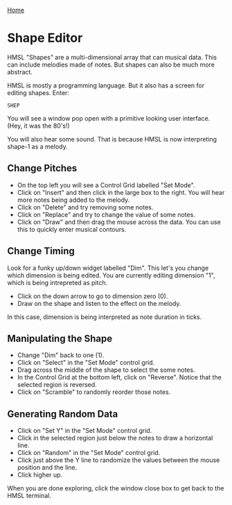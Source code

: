 [Home](../)

# Shape Editor

HMSL "Shapes" are a multi-dimensional array that can musical data.
This can include melodies made of notes. But shapes can also be much more abstract.

HMSL is mostly a programming language. But it also has a screen for editing shapes. Enter:

    SHEP

You will see a window pop open with a primitive looking user interface.
(Hey, it was the 80's!) 

You will also hear some sound. That is because HMSL is now interpreting 
shape-1 as a melody.

## Change Pitches

* On the top left you will see a Control Grid labelled "Set Mode".
* Click on "Insert" and then click in the large box to the right. You will hear more notes being added to the melody.
* Click on "Delete" and try removing some notes.
* Click on "Replace" and try to change the value of some notes.
* Click on "Draw" and then drag the mouse across the data. You can use this to quickly enter musical contours.

## Change Timing

Look for a funky up/down widget labelled "Dim". This let's you change which dimension is being edited.
You are currently editing dimension "1", which is being intrepreted as pitch.

* Click on the down arrow to go to dimension zero (0).
* Draw on the shape and listen to the effect on the melody.

In this case, dimension is being interpreted as note duration in ticks.

## Manipulating the Shape

* Change "Dim" back to one (1).
* Click on "Select" in the "Set Mode" control grid.
* Drag across the middle of the shape to select the some notes.
* In the Control Grid at the bottom left, click on "Reverse". Notice that the selected region is reversed.
* Click on "Scramble" to randomly reorder those notes.

## Generating Random Data

* Click on "Set Y" in the "Set Mode" control grid.
* Click in the selected region just below the notes to draw a horizontal line.
* Click on "Random" in the "Set Mode" control grid.
* Click just above the Y line to randomize the values between the mouse position and the line.
* Click higher up.

When you are done exploring, click the window close box to get back to the HMSL terminal.
